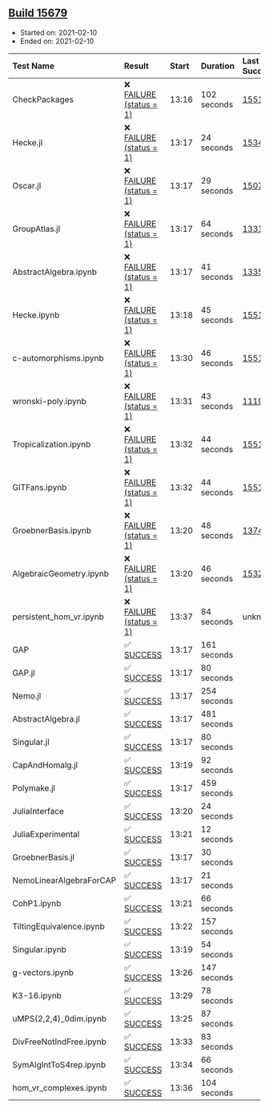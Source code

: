 ## [Build 15679](https://oscarci.mathematik.uni-kl.de/job/oscar/15679/)

* Started on: 2021-02-10
* Ended on: 2021-02-10

| Test Name    | Result | Start | Duration | Last Success | First Failure |
|:-------------|:-------|:------|:---------|:-------------|:--------------|
| CheckPackages | ❌ [FAILURE (status = 1)](https://oscarci.mathematik.uni-kl.de/job/oscar/15679/artifact/logs/build-15679/CheckPackages.log) | 13:16 | 102 seconds | [15514](https://oscarci.mathematik.uni-kl.de/job/oscar/15514/) | [15515](https://oscarci.mathematik.uni-kl.de/job/oscar/15515/) |
| Hecke.jl | ❌ [FAILURE (status = 1)](https://oscarci.mathematik.uni-kl.de/job/oscar/15679/artifact/logs/build-15679/Hecke.jl.log) | 13:17 | 24 seconds | [15344](https://oscarci.mathematik.uni-kl.de/job/oscar/15344/) | [15348](https://oscarci.mathematik.uni-kl.de/job/oscar/15348/) |
| Oscar.jl | ❌ [FAILURE (status = 1)](https://oscarci.mathematik.uni-kl.de/job/oscar/15679/artifact/logs/build-15679/Oscar.jl.log) | 13:17 | 29 seconds | [15079](https://oscarci.mathematik.uni-kl.de/job/oscar/15079/) | [15080](https://oscarci.mathematik.uni-kl.de/job/oscar/15080/) |
| GroupAtlas.jl | ❌ [FAILURE (status = 1)](https://oscarci.mathematik.uni-kl.de/job/oscar/15679/artifact/logs/build-15679/GroupAtlas.jl.log) | 13:17 | 64 seconds | [13311](https://oscarci.mathematik.uni-kl.de/job/oscar/13311/) | [13312](https://oscarci.mathematik.uni-kl.de/job/oscar/13312/) |
| AbstractAlgebra.ipynb | ❌ [FAILURE (status = 1)](https://oscarci.mathematik.uni-kl.de/job/oscar/15679/artifact/logs/build-15679/AbstractAlgebra.ipynb.log) | 13:17 | 41 seconds | [13355](https://oscarci.mathematik.uni-kl.de/job/oscar/13355/) | [13356](https://oscarci.mathematik.uni-kl.de/job/oscar/13356/) |
| Hecke.ipynb | ❌ [FAILURE (status = 1)](https://oscarci.mathematik.uni-kl.de/job/oscar/15679/artifact/logs/build-15679/Hecke.ipynb.log) | 13:18 | 45 seconds | [15514](https://oscarci.mathematik.uni-kl.de/job/oscar/15514/) | [15515](https://oscarci.mathematik.uni-kl.de/job/oscar/15515/) |
| c-automorphisms.ipynb | ❌ [FAILURE (status = 1)](https://oscarci.mathematik.uni-kl.de/job/oscar/15679/artifact/logs/build-15679/c-automorphisms.ipynb.log) | 13:30 | 46 seconds | [15514](https://oscarci.mathematik.uni-kl.de/job/oscar/15514/) | [15515](https://oscarci.mathematik.uni-kl.de/job/oscar/15515/) |
| wronski-poly.ipynb | ❌ [FAILURE (status = 1)](https://oscarci.mathematik.uni-kl.de/job/oscar/15679/artifact/logs/build-15679/wronski-poly.ipynb.log) | 13:31 | 43 seconds | [11192](https://oscarci.mathematik.uni-kl.de/job/oscar/11192/) | [11193](https://oscarci.mathematik.uni-kl.de/job/oscar/11193/) |
| Tropicalization.ipynb | ❌ [FAILURE (status = 1)](https://oscarci.mathematik.uni-kl.de/job/oscar/15679/artifact/logs/build-15679/Tropicalization.ipynb.log) | 13:32 | 44 seconds | [15514](https://oscarci.mathematik.uni-kl.de/job/oscar/15514/) | [15515](https://oscarci.mathematik.uni-kl.de/job/oscar/15515/) |
| GITFans.ipynb | ❌ [FAILURE (status = 1)](https://oscarci.mathematik.uni-kl.de/job/oscar/15679/artifact/logs/build-15679/GITFans.ipynb.log) | 13:32 | 44 seconds | [15514](https://oscarci.mathematik.uni-kl.de/job/oscar/15514/) | [15515](https://oscarci.mathematik.uni-kl.de/job/oscar/15515/) |
| GroebnerBasis.ipynb | ❌ [FAILURE (status = 1)](https://oscarci.mathematik.uni-kl.de/job/oscar/15679/artifact/logs/build-15679/GroebnerBasis.ipynb.log) | 13:20 | 48 seconds | [13748](https://oscarci.mathematik.uni-kl.de/job/oscar/13748/) | [13749](https://oscarci.mathematik.uni-kl.de/job/oscar/13749/) |
| AlgebraicGeometry.ipynb | ❌ [FAILURE (status = 1)](https://oscarci.mathematik.uni-kl.de/job/oscar/15679/artifact/logs/build-15679/AlgebraicGeometry.ipynb.log) | 13:20 | 46 seconds | [15322](https://oscarci.mathematik.uni-kl.de/job/oscar/15322/) | [15323](https://oscarci.mathematik.uni-kl.de/job/oscar/15323/) |
| persistent_hom_vr.ipynb | ❌ [FAILURE (status = 1)](https://oscarci.mathematik.uni-kl.de/job/oscar/15679/artifact/logs/build-15679/persistent_hom_vr.ipynb.log) | 13:37 | 84 seconds | unknown | unknown |
| GAP | ✅ [SUCCESS](https://oscarci.mathematik.uni-kl.de/job/oscar/15679/artifact/logs/build-15679/GAP.log) | 13:17 | 161 seconds |  |  |
| GAP.jl | ✅ [SUCCESS](https://oscarci.mathematik.uni-kl.de/job/oscar/15679/artifact/logs/build-15679/GAP.jl.log) | 13:17 | 80 seconds |  |  |
| Nemo.jl | ✅ [SUCCESS](https://oscarci.mathematik.uni-kl.de/job/oscar/15679/artifact/logs/build-15679/Nemo.jl.log) | 13:17 | 254 seconds |  |  |
| AbstractAlgebra.jl | ✅ [SUCCESS](https://oscarci.mathematik.uni-kl.de/job/oscar/15679/artifact/logs/build-15679/AbstractAlgebra.jl.log) | 13:17 | 481 seconds |  |  |
| Singular.jl | ✅ [SUCCESS](https://oscarci.mathematik.uni-kl.de/job/oscar/15679/artifact/logs/build-15679/Singular.jl.log) | 13:17 | 80 seconds |  |  |
| CapAndHomalg.jl | ✅ [SUCCESS](https://oscarci.mathematik.uni-kl.de/job/oscar/15679/artifact/logs/build-15679/CapAndHomalg.jl.log) | 13:19 | 92 seconds |  |  |
| Polymake.jl | ✅ [SUCCESS](https://oscarci.mathematik.uni-kl.de/job/oscar/15679/artifact/logs/build-15679/Polymake.jl.log) | 13:17 | 459 seconds |  |  |
| JuliaInterface | ✅ [SUCCESS](https://oscarci.mathematik.uni-kl.de/job/oscar/15679/artifact/logs/build-15679/JuliaInterface.log) | 13:20 | 24 seconds |  |  |
| JuliaExperimental | ✅ [SUCCESS](https://oscarci.mathematik.uni-kl.de/job/oscar/15679/artifact/logs/build-15679/JuliaExperimental.log) | 13:21 | 12 seconds |  |  |
| GroebnerBasis.jl | ✅ [SUCCESS](https://oscarci.mathematik.uni-kl.de/job/oscar/15679/artifact/logs/build-15679/GroebnerBasis.jl.log) | 13:17 | 30 seconds |  |  |
| NemoLinearAlgebraForCAP | ✅ [SUCCESS](https://oscarci.mathematik.uni-kl.de/job/oscar/15679/artifact/logs/build-15679/NemoLinearAlgebraForCAP.log) | 13:17 | 21 seconds |  |  |
| CohP1.ipynb | ✅ [SUCCESS](https://oscarci.mathematik.uni-kl.de/job/oscar/15679/artifact/logs/build-15679/CohP1.ipynb.log) | 13:21 | 66 seconds |  |  |
| TiltingEquivalence.ipynb | ✅ [SUCCESS](https://oscarci.mathematik.uni-kl.de/job/oscar/15679/artifact/logs/build-15679/TiltingEquivalence.ipynb.log) | 13:22 | 157 seconds |  |  |
| Singular.ipynb | ✅ [SUCCESS](https://oscarci.mathematik.uni-kl.de/job/oscar/15679/artifact/logs/build-15679/Singular.ipynb.log) | 13:19 | 54 seconds |  |  |
| g-vectors.ipynb | ✅ [SUCCESS](https://oscarci.mathematik.uni-kl.de/job/oscar/15679/artifact/logs/build-15679/g-vectors.ipynb.log) | 13:26 | 147 seconds |  |  |
| K3-16.ipynb | ✅ [SUCCESS](https://oscarci.mathematik.uni-kl.de/job/oscar/15679/artifact/logs/build-15679/K3-16.ipynb.log) | 13:29 | 78 seconds |  |  |
| uMPS(2,2,4)_0dim.ipynb | ✅ [SUCCESS](https://oscarci.mathematik.uni-kl.de/job/oscar/15679/artifact/logs/build-15679/uMPS-2-2-4-_0dim.ipynb.log) | 13:25 | 87 seconds |  |  |
| DivFreeNotIndFree.ipynb | ✅ [SUCCESS](https://oscarci.mathematik.uni-kl.de/job/oscar/15679/artifact/logs/build-15679/DivFreeNotIndFree.ipynb.log) | 13:33 | 83 seconds |  |  |
| SymAlgIntToS4rep.ipynb | ✅ [SUCCESS](https://oscarci.mathematik.uni-kl.de/job/oscar/15679/artifact/logs/build-15679/SymAlgIntToS4rep.ipynb.log) | 13:34 | 66 seconds |  |  |
| hom_vr_complexes.ipynb | ✅ [SUCCESS](https://oscarci.mathematik.uni-kl.de/job/oscar/15679/artifact/logs/build-15679/hom_vr_complexes.ipynb.log) | 13:36 | 104 seconds |  |  |
